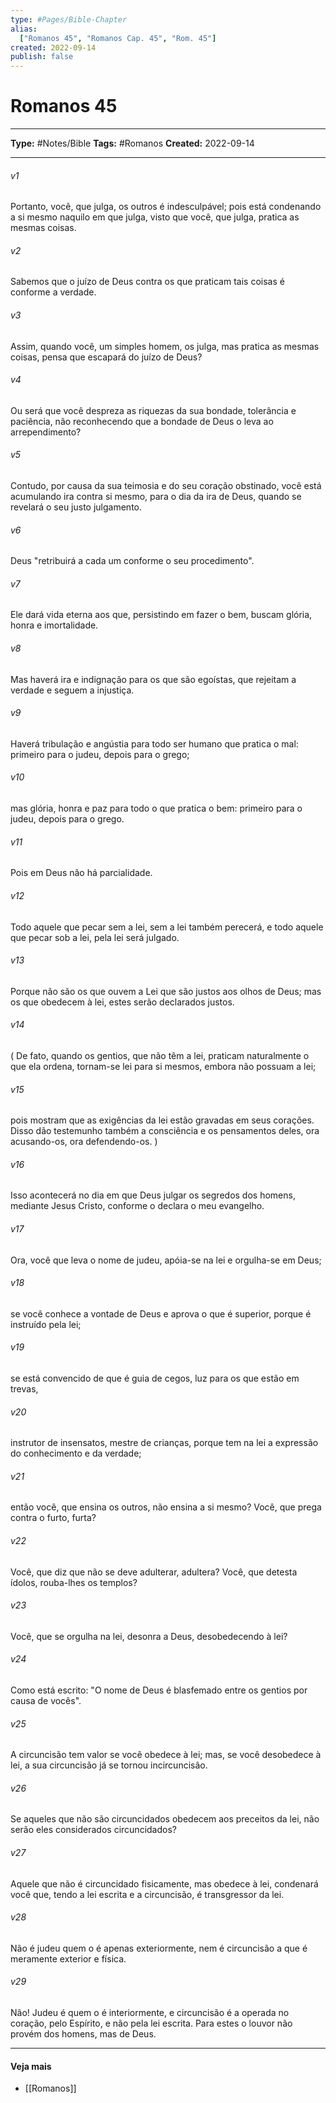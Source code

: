 ```yaml
---
type: #Pages/Bible-Chapter
alias:
  ["Romanos 45", "Romanos Cap. 45", "Rom. 45"]
created: 2022-09-14
publish: false
---
```


# Romanos 45

---

**Type:** #Notes/Bible
**Tags:** #Romanos
**Created:** 2022-09-14

---

###### v1
Portanto, você, que julga, os outros é indesculpável; pois está condenando a si mesmo naquilo em que julga, visto que você, que julga, pratica as mesmas coisas.
###### v2
Sabemos que o juízo de Deus contra os que praticam tais coisas é conforme a verdade.
###### v3
Assim, quando você, um simples homem, os julga, mas pratica as mesmas coisas, pensa que escapará do juízo de Deus?
###### v4
Ou será que você despreza as riquezas da sua bondade, tolerância e paciência, não reconhecendo que a bondade de Deus o leva ao arrependimento?
###### v5
Contudo, por causa da sua teimosia e do seu coração obstinado, você está acumulando ira contra si mesmo, para o dia da ira de Deus, quando se revelará o seu justo julgamento.
###### v6
Deus "retribuirá a cada um conforme o seu procedimento".
###### v7
Ele dará vida eterna aos que, persistindo em fazer o bem, buscam glória, honra e imortalidade.
###### v8
Mas haverá ira e indignação para os que são egoístas, que rejeitam a verdade e seguem a injustiça.
###### v9
Haverá tribulação e angústia para todo ser humano que pratica o mal: primeiro para o judeu, depois para o grego;
###### v10
mas glória, honra e paz para todo o que pratica o bem: primeiro para o judeu, depois para o grego.
###### v11
Pois em Deus não há parcialidade.
###### v12
Todo aquele que pecar sem a lei, sem a lei também perecerá, e todo aquele que pecar sob a lei, pela lei será julgado.
###### v13
Porque não são os que ouvem a Lei que são justos aos olhos de Deus; mas os que obedecem à lei, estes serão declarados justos.
###### v14
( De fato, quando os gentios, que não têm a lei, praticam naturalmente o que ela ordena, tornam-se lei para si mesmos, embora não possuam a lei;
###### v15
pois mostram que as exigências da lei estão gravadas em seus corações. Disso dão testemunho também a consciência e os pensamentos deles, ora acusando-os, ora defendendo-os. )
###### v16
Isso acontecerá no dia em que Deus julgar os segredos dos homens, mediante Jesus Cristo, conforme o declara o meu evangelho.
###### v17
Ora, você que leva o nome de judeu, apóia-se na lei e orgulha-se em Deus;
###### v18
se você conhece a vontade de Deus e aprova o que é superior, porque é instruído pela lei;
###### v19
se está convencido de que é guia de cegos, luz para os que estão em trevas,
###### v20
instrutor de insensatos, mestre de crianças, porque tem na lei a expressão do conhecimento e da verdade;
###### v21
então você, que ensina os outros, não ensina a si mesmo? Você, que prega contra o furto, furta?
###### v22
Você, que diz que não se deve adulterar, adultera? Você, que detesta ídolos, rouba-lhes os templos?
###### v23
Você, que se orgulha na lei, desonra a Deus, desobedecendo à lei?
###### v24
Como está escrito: "O nome de Deus é blasfemado entre os gentios por causa de vocês".
###### v25
A circuncisão tem valor se você obedece à lei; mas, se você desobedece à lei, a sua circuncisão já se tornou incircuncisão.
###### v26
Se aqueles que não são circuncidados obedecem aos preceitos da lei, não serão eles considerados circuncidados?
###### v27
Aquele que não é circuncidado fisicamente, mas obedece à lei, condenará você que, tendo a lei escrita e a circuncisão, é transgressor da lei.
###### v28
Não é judeu quem o é apenas exteriormente, nem é circuncisão a que é meramente exterior e física.
###### v29
Não! Judeu é quem o é interiormente, e circuncisão é a operada no coração, pelo Espírito, e não pela lei escrita. Para estes o louvor não provém dos homens, mas de Deus.


---

#### Veja mais

- [[Romanos]]
